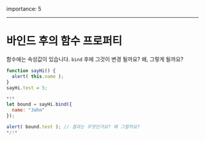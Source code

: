 importance: 5

---

# 바인드 후의 함수 프로퍼티

함수에는 속성값이 있습니다. `bind` 후에 그것이 변경 될까요? 왜, 그렇게 될까요?

```js run
function sayHi() {
  alert( this.name );
}
sayHi.test = 5;

*!*
let bound = sayHi.bind({
  name: "John"
});

alert( bound.test ); // 결과는 무엇인가요? 왜 그럴까요?
*/!*
```

